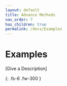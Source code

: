 ```yaml
---
layout: default
title: Advance Methods
nav_order: 7
has_children: true
permalink: /docs/Examples
---
```


# Examples

[Give a Description]

{: .fs-6 .fw-300 }
